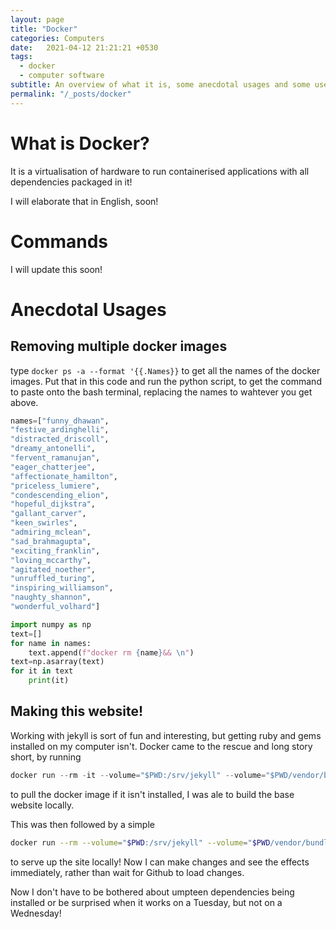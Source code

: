 ```yaml
---
layout: page
title: "Docker"
categories: Computers
date:   2021-04-12 21:21:21 +0530
tags:
  - docker
  - computer software
subtitle: An overview of what it is, some anecdotal usages and some useful commands
permalink: "/_posts/docker"
---
```

# What is Docker?

It is a virtualisation of hardware to run containerised applications with all dependencies packaged in it!

I will elaborate that in English, soon!

# Commands

I will update this soon!

# Anecdotal Usages
## Removing multiple docker images
type `docker ps -a --format '{{.Names}}` to get all the names of the docker images.
Put that in this code and run the python script, to get the command to paste onto the bash terminal, replacing the names to wahtever you get above.

```python
names=["funny_dhawan",
"festive_ardinghelli",
"distracted_driscoll",
"dreamy_antonelli",
"fervent_ramanujan",
"eager_chatterjee",
"affectionate_hamilton",
"priceless_lumiere",
"condescending_elion",
"hopeful_dijkstra",
"gallant_carver",
"keen_swirles",
"admiring_mclean",
"sad_brahmagupta",
"exciting_franklin",
"loving_mccarthy",
"agitated_noether",
"unruffled_turing",
"inspiring_williamson",
"naughty_shannon",
"wonderful_volhard"]

import numpy as np
text=[]
for name in names:
	text.append(f"docker rm {name}&& \n")
text=np.asarray(text)
for it in text
	print(it)
```


## Making this website!

Working with jekyll is sort of fun and interesting, but getting ruby and gems installed on my computer isn't. Docker came to the rescue and long story short, by running

```python
docker run --rm -it --volume="$PWD:/srv/jekyll" --volume="$PWD/vendor/bundle:/usr/local/bundle" --env JEKYLL_ENV=production jekyll/jekyll:3.8 jekyll build
```

to pull the docker image if it isn't installed, I was ale to build the base website locally.

This was then followed by a simple

```bash
docker run --rm --volume="$PWD:/srv/jekyll" --volume="$PWD/vendor/bundle:/usr/local/bundle" --env JEKYLL_ENV=development -p 4000:4000 jekyll/jekyll:3.8 jekyll serve
```

to serve up the site locally! Now I can make changes and see the effects immediately, rather than wait for Github to load changes.

Now I don't have to be bothered about umpteen dependencies being installed or be surprised when it works on a Tuesday, but not on a Wednesday!



<script type="text/javascript" async
  src="https://cdn.mathjax.org/mathjax/latest/MathJax.js?config=TeX-MML-AM_CHTML">
</script>
